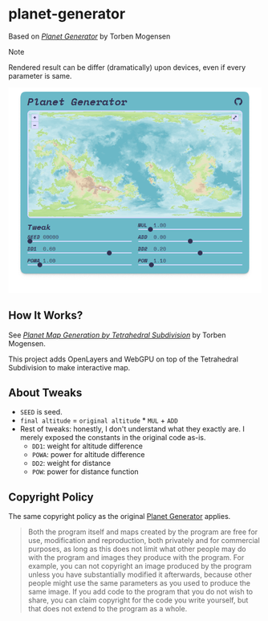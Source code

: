 # planet-generator

Based on [_Planet Generator_](http://hjemmesider.diku.dk/~torbenm/Planet/) by Torben Mogensen

> [!NOTE]
> Rendered result can be differ (dramatically) upon devices, even if every parameter is same.

![screenshot](./static/screenshot.png)

## How It Works?

See [_Planet Map Generation by Tetrahedral Subdivision_](http://hjemmesider.diku.dk/~torbenm/Planet/PSIslides.pdf) by Torben Mogensen.

This project adds OpenLayers and WebGPU on top of the Tetrahedral Subdivision to make interactive map.

## About Tweaks

- `SEED` is seed.
- `final altitude` = `original altitude` * `MUL` + `ADD`
- Rest of tweaks: honestly, I don't understand what they exactly are. I merely exposed the constants in the original code as-is.
    - `DD1`: weight for altitude difference
    - `POWA`: power for altitude difference
    - `DD2`: weight for distance
    - `POW`: power for distance function

## Copyright Policy

The same copyright policy as the original [Planet Generator](http://hjemmesider.diku.dk/~torbenm/Planet/) applies.

> Both the program itself and maps created by the program are free for use, modification and reproduction, both privately and for commercial purposes, as long as this does not limit what other people may do with the program and images they produce with the program. For example, you can not copyright an image produced by the program unless you have substantially modified it afterwards, because other people might use the same parameters as you used to produce the same image. If you add code to the program that you do not wish to share, you can claim copyright for the code you write yourself, but that does not extend to the program as a whole.
